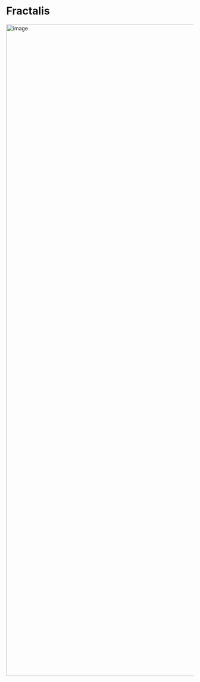 # Fractalis
<img width="1746" alt="image" src="https://github.com/05st/fractalis/assets/60903484/fafd4fe1-2efd-4587-8361-78ea21479598">
